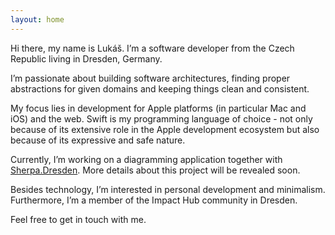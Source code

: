 ```yaml
---
layout: home
---
```

  
Hi there, my name is Lukáš. I’m a software developer from the Czech Republic living in Dresden, Germany.

I’m passionate about building software architectures, finding proper abstractions for given domains and keeping things clean and consistent.

My focus lies in development for Apple platforms (in particular Mac and iOS) and the web. Swift is my programming language of choice - not only because of its extensive role in the Apple development ecosystem but also because of its expressive and safe nature.

Currently, I’m working on a diagramming application together with [Sherpa.Dresden](https://sherpa-dresden.de). More details about this project will be revealed soon.

Besides technology, I’m interested in personal development and minimalism. Furthermore, I’m a member of the Impact Hub community in Dresden.

Feel free to get in touch with me.
